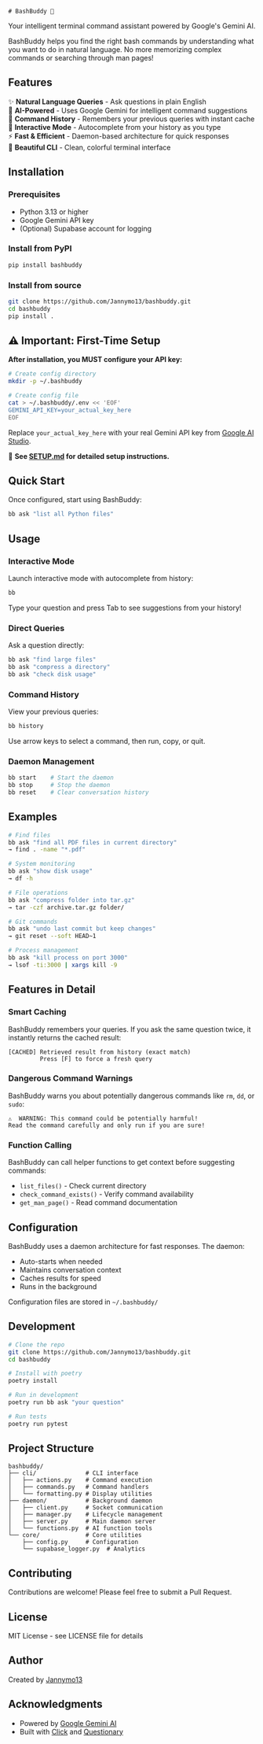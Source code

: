     # BashBuddy 🤖

Your intelligent terminal command assistant powered by Google's Gemini AI.

BashBuddy helps you find the right bash commands by understanding what you want to do in natural language. No more memorizing complex commands or searching through man pages!

## Features

✨ **Natural Language Queries** - Ask questions in plain English  
🧠 **AI-Powered** - Uses Google Gemini for intelligent command suggestions  
📝 **Command History** - Remembers your previous queries with instant cache  
🔄 **Interactive Mode** - Autocomplete from your history as you type  
⚡ **Fast & Efficient** - Daemon-based architecture for quick responses  
🎨 **Beautiful CLI** - Clean, colorful terminal interface

## Installation

### Prerequisites

- Python 3.13 or higher
- Google Gemini API key
- (Optional) Supabase account for logging

### Install from PyPI

```bash
pip install bashbuddy
```

### Install from source

```bash
git clone https://github.com/Jannymo13/bashbuddy.git
cd bashbuddy
pip install .
```

## ⚠️ Important: First-Time Setup

**After installation, you MUST configure your API key:**

```bash
# Create config directory
mkdir -p ~/.bashbuddy

# Create config file
cat > ~/.bashbuddy/.env << 'EOF'
GEMINI_API_KEY=your_actual_key_here
EOF
```

Replace `your_actual_key_here` with your real Gemini API key from [Google AI Studio](https://aistudio.google.com/app/apikey).

📖 **See [SETUP.md](SETUP.md) for detailed setup instructions.**

## Quick Start

Once configured, start using BashBuddy:

```bash
bb ask "list all Python files"
```

## Usage

### Interactive Mode

Launch interactive mode with autocomplete from history:

```bash
bb
```

Type your question and press Tab to see suggestions from your history!

### Direct Queries

Ask a question directly:

```bash
bb ask "find large files"
bb ask "compress a directory"
bb ask "check disk usage"
```

### Command History

View your previous queries:

```bash
bb history
```

Use arrow keys to select a command, then run, copy, or quit.

### Daemon Management

```bash
bb start    # Start the daemon
bb stop     # Stop the daemon
bb reset    # Clear conversation history
```

## Examples

```bash
# Find files
bb ask "find all PDF files in current directory"
→ find . -name "*.pdf"

# System monitoring
bb ask "show disk usage"
→ df -h

# File operations
bb ask "compress folder into tar.gz"
→ tar -czf archive.tar.gz folder/

# Git commands
bb ask "undo last commit but keep changes"
→ git reset --soft HEAD~1

# Process management
bb ask "kill process on port 3000"
→ lsof -ti:3000 | xargs kill -9
```

## Features in Detail

### Smart Caching

BashBuddy remembers your queries. If you ask the same question twice, it instantly returns the cached result:

```
[CACHED] Retrieved result from history (exact match)
         Press [F] to force a fresh query
```

### Dangerous Command Warnings

BashBuddy warns you about potentially dangerous commands like `rm`, `dd`, or `sudo`:

```
⚠️  WARNING: This command could be potentially harmful!
Read the command carefully and only run if you are sure!
```

### Function Calling

BashBuddy can call helper functions to get context before suggesting commands:
- `list_files()` - Check current directory
- `check_command_exists()` - Verify command availability
- `get_man_page()` - Read command documentation

## Configuration

BashBuddy uses a daemon architecture for fast responses. The daemon:
- Auto-starts when needed
- Maintains conversation context
- Caches results for speed
- Runs in the background

Configuration files are stored in `~/.bashbuddy/`

## Development

```bash
# Clone the repo
git clone https://github.com/Jannymo13/bashbuddy.git
cd bashbuddy

# Install with poetry
poetry install

# Run in development
poetry run bb ask "your question"

# Run tests
poetry run pytest
```

## Project Structure

```
bashbuddy/
├── cli/              # CLI interface
│   ├── actions.py    # Command execution
│   ├── commands.py   # Command handlers
│   └── formatting.py # Display utilities
├── daemon/           # Background daemon
│   ├── client.py     # Socket communication
│   ├── manager.py    # Lifecycle management
│   ├── server.py     # Main daemon server
│   └── functions.py  # AI function tools
└── core/             # Core utilities
    ├── config.py     # Configuration
    └── supabase_logger.py  # Analytics
```

## Contributing

Contributions are welcome! Please feel free to submit a Pull Request.

## License

MIT License - see LICENSE file for details

## Author

Created by [Jannymo13](https://github.com/Jannymo13)

## Acknowledgments

- Powered by [Google Gemini AI](https://deepmind.google/technologies/gemini/)
- Built with [Click](https://click.palletsprojects.com/) and [Questionary](https://github.com/tmbo/questionary)
